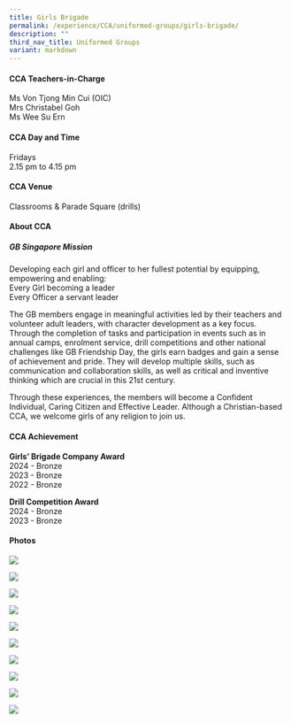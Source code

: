 ```yaml
---
title: Girls Brigade
permalink: /experience/CCA/uniformed-groups/girls-brigade/
description: ""
third_nav_title: Uniformed Groups
variant: markdown
---
```

#### **CCA Teachers-in-Charge**
Ms Von Tjong Min Cui (OIC) <br>
Mrs Christabel Goh  <br>
Ms Wee Su Ern  <br>

#### **CCA Day and Time**
Fridays <br>
2.15 pm to 4.15 pm

#### **CCA Venue**
Classrooms &amp; Parade Square (drills)

#### **About CCA**
##### **GB Singapore Mission**
Developing each girl and officer to her fullest potential by equipping, empowering and enabling:<br>
Every Girl becoming a leader<br>
Every Officer a servant leader

The GB members engage in meaningful activities led by their teachers and volunteer adult leaders, with character development as a key focus. Through the completion of tasks and participation in events such as in annual camps, enrolment service, drill competitions and other national challenges like GB Friendship Day, the girls earn badges and gain a sense of achievement and pride. They will develop multiple skills, such as communication and collaboration skills, as well as critical and inventive thinking which are crucial in this 21st century.

Through these experiences, the members will become a Confident Individual, Caring Citizen and Effective Leader.&nbsp;Although a Christian-based CCA, we welcome girls of any religion to join us.

#### **CCA Achievement**
**Girls’ Brigade Company Award<br>**
2024 - Bronze <br>
2023 - Bronze <br>
2022 - Bronze <br>

**Drill Competition Award<br>**
2024 - Bronze <br>
2023 - Bronze <br>

#### **Photos**

![](/images/CCA%20Girls%20Brigade/GB2025_1.png)

![](/images/CCA%20Girls%20Brigade/GB2025_2.png)

![](/images/CCA%20Girls%20Brigade/GB2025_3.png)

![](/images/CCA%20Girls%20Brigade/GB2025_4.png)

![](/images/CCA%20Girls%20Brigade/GB2025_5.png)

![](/images/CCA%20Girls%20Brigade/GB2025_6.png)

![](/images/CCA%20Girls%20Brigade/GB2025_7.png)

![](/images/CCA%20Girls%20Brigade/GB2025_8.png)

![](/images/CCA%20Girls%20Brigade/GB2025_9.png)

![](/images/CCA%20Girls%20Brigade/GB2025_10.png)